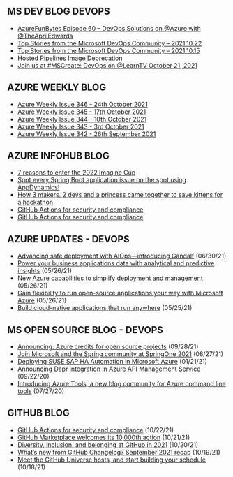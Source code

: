 ## MS DEV BLOG DEVOPS 

<!-- DEVBLOGDEVOPS:START -->
- [AzureFunBytes Episode 60 – DevOps Solutions on @Azure with @TheAprilEdwards](https://devblogs.microsoft.com/devops/azurefunbytes-episode-60-devops-solutions-on-azure-with-theapriledwards/)
- [Top Stories from the Microsoft DevOps Community – 2021.10.22](https://devblogs.microsoft.com/devops/top-stories-from-the-microsoft-devops-community-2021-10-22/)
- [Top Stories from the Microsoft DevOps Community – 2021.10.15](https://devblogs.microsoft.com/devops/top-stories-from-the-microsoft-devops-community-2021-10-15/)
- [Hosted Pipelines Image Deprecation](https://devblogs.microsoft.com/devops/hosted-pipelines-image-deprecation/)
- [Join us at #MSCreate: DevOps on @LearnTV October 21, 2021](https://devblogs.microsoft.com/devops/join-us-at-mscreate-devops-on-learntv-october-21-2021/)
<!-- DEVBLOGDEVOPS:END -->


## AZURE WEEKLY BLOG

<!-- AZUREWEEKLY:START -->
- [Azure Weekly Issue 346 - 24th October 2021](https://azureweekly.info/issue-346.html)
- [Azure Weekly Issue 345 - 17th October 2021](https://azureweekly.info/issue-345.html)
- [Azure Weekly Issue 344 - 10th October 2021](https://azureweekly.info/issue-344.html)
- [Azure Weekly Issue 343 - 3rd October 2021](https://azureweekly.info/issue-343.html)
- [Azure Weekly Issue 342 - 26th September 2021](https://azureweekly.info/issue-342.html)
<!-- AZUREWEEKLY:END -->

## AZURE INFOHUB BLOG 

<!-- AZUREINFOHUB:START -->
- [7 reasons to enter the 2022 Imagine Cup](https://techcommunity.microsoft.com/t5/student-developer-blog/7-reasons-to-enter-the-2022-imagine-cup/ba-p/2882802)
- [Spot every Spring Boot application issue on the spot using AppDynamics!](https://techcommunity.microsoft.com/t5/apps-on-azure/spot-every-spring-boot-application-issue-on-the-spot-using/ba-p/2879600)
- [How 3 makers, 2 devs and a princess came together to save kittens for a hackathon](https://techcommunity.microsoft.com/t5/microsoft-365-pnp-blog/how-3-makers-2-devs-and-a-princess-came-together-to-save-kittens/ba-p/2877335)
- [GitHub Actions for security and compliance](https://github.blog/2021-10-22-github-actions-for-security-compliance/)
- [GitHub Actions for security and compliance](https://github.blog/2021-10-22-github-actions-for-security-compliance/)
<!-- AZUREINFOHUB:END -->


## AZURE UPDATES - DEVOPS 

<!-- AZUREUPDATES:START -->

 - [Advancing safe deployment with AIOps—introducing Gandalf](https://azure.microsoft.com/blog/advancing-safe-deployment-with-aiops-introducing-gandalf/) (06/30/21)
 - [Power your business applications data with analytical and predictive insights](https://azure.microsoft.com/blog/power-your-business-applications-data-with-analytical-and-predictive-insights/) (05/26/21)
 - [New Azure capabilities to simplify deployment and management](https://azure.microsoft.com/blog/new-azure-capabilities-to-simplify-deployment-and-management/) (05/26/21)
 - [Gain flexibility to run open-source applications your way with Microsoft Azure](https://azure.microsoft.com/blog/gain-flexibility-to-run-open-source-applications-your-way-with-microsoft-azure/) (05/26/21)
 - [Build cloud-native applications that run anywhere](https://azure.microsoft.com/blog/build-cloudnative-applications-that-run-anywhere/) (05/25/21)
<!-- AZUREUPDATES:END -->


## MS OPEN SOURCE BLOG - DEVOPS 

<!-- MSOPENSOURCEBLOG:START -->

 - [Announcing: Azure credits for open source projects](https://cloudblogs.microsoft.com/opensource/2021/09/28/announcing-azure-credits-for-open-source-projects/) (09/28/21)
 - [Join Microsoft and the Spring community at SpringOne 2021](https://cloudblogs.microsoft.com/opensource/2021/08/27/join-microsoft-and-the-spring-community-at-springone-2021/) (08/27/21)
 - [Deploying SUSE SAP HA Automation in Microsoft Azure](https://cloudblogs.microsoft.com/opensource/2021/01/21/deploying-suse-sap-ha-automation-in-microsoft-azure/) (01/21/21)
 - [Announcing Dapr integration in Azure API Management Service](https://cloudblogs.microsoft.com/opensource/2020/09/22/announcing-dapr-integration-azure-api-management-service-apim/) (09/22/20)
 - [Introducing Azure Tools, a new blog community for Azure command line tools](https://cloudblogs.microsoft.com/opensource/2020/07/27/introducing-azure-tools-new-tech-community-blog/) (07/27/20)
<!-- MSOPENSOURCEBLOG:END -->


## GITHUB BLOG


<!-- GITHUB:START -->

 - [GitHub Actions for security and compliance](https://github.blog/2021-10-22-github-actions-for-security-compliance/) (10/22/21)
 - [GitHub Marketplace welcomes its 10,000th action](https://github.blog/2021-10-21-github-marketplace-welcomes-its-10000th-action/) (10/21/21)
 - [Diversity, inclusion, and belonging at GitHub in 2021](https://github.blog/2021-10-20-diversity-inclusion-belonging-github-2021/) (10/20/21)
 - [What’s new from GitHub Changelog? September 2021 recap](https://github.blog/2021-10-19-whats-new-from-github-changelog-september-2021-recap/) (10/19/21)
 - [Meet the GitHub Universe hosts, and start building your schedule](https://github.blog/2021-10-18-meet-github-universe-hosts-start-building-schedule/) (10/18/21)
<!-- GITHUB:END -->
